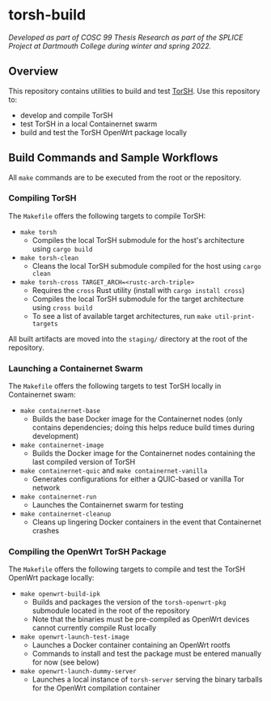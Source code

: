 # torsh-build

*Developed as part of COSC 99 Thesis Research as part of the SPLICE Project at Dartmouth College during winter and spring 2022.*




## Overview

This repository contains utilities to build and test [TorSH](https://github.com/avandenbussche/torsh). Use this repository to:

* develop and compile TorSH
* test TorSH in a local Containernet swarm
* build and test the TorSH OpenWrt package locally




## Build Commands and Sample Workflows

All `make` commands are to be executed from the root or the repository.

### Compiling TorSH

The `Makefile` offers the following targets to compile TorSH:

* `make torsh`
  * Compiles the local TorSH submodule for the host's architecture using `cargo build`
* `make torsh-clean`
  * Cleans the local TorSH submodule compiled for the host using `cargo clean`
* `make torsh-cross TARGET_ARCH=<rustc-arch-triple>`
  * Requires the `cross` Rust utility (install with `cargo install cross`)
  * Compiles the local TorSH submodule for the target architecture using `cross build`
  * To see a list of available target architectures, run `make util-print-targets`

All built artifacts are moved into the `staging/` directory at the root of the repository.



### Launching a Containernet Swarm

The `Makefile` offers the following targets to test TorSH locally in Containernet swam:

* `make containernet-base`
  * Builds the base Docker image for the Containernet nodes (only contains dependencies; doing this helps reduce build times during development)
* `make containernet-image`
  * Builds the Docker image for the Containernet nodes containing the last compiled version of TorSH
* `make containernet-quic` and `make containernet-vanilla`
  * Generates configurations for either a QUIC-based or vanilla Tor network
* `make containernet-run`
  * Launches the Containernet swarm for testing
* `make containernet-cleanup`
  * Cleans up lingering Docker containers in the event that Containernet crashes



### Compiling the OpenWrt TorSH Package

The `Makefile` offers the following targets to compile and test the TorSH OpenWrt package locally:

* `make openwrt-build-ipk`
  * Builds and packages the version of the `torsh-openwrt-pkg` submodule located in the root of the repository
  * Note that the binaries must be pre-compiled as OpenWrt devices cannot currently compile Rust locally
* `make openwrt-launch-test-image`
  * Launches a Docker container containing an OpenWrt rootfs
  * Commands to install and test the package must be entered manually for now (see below)
* `make openwrt-launch-dummy-server`
  * Launches a local instance of `torsh-server` serving the binary tarballs for the OpenWrt compilation container